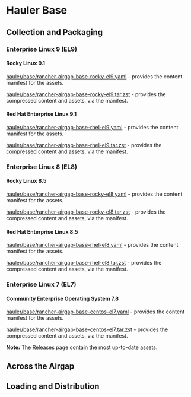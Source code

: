 # Hauler Base

## Collection and Packaging

### Enterprise Linux 9 (EL9)

#### Rocky Linux 9.1

[hauler/base/rancher-airgap-base-rocky-el9.yaml](https://rancher-airgap.s3.amazonaws.com/0.3.4/hauler/base/rancher-airgap-base-rocky-el9.yaml) - provides the content manifest for the assets.

[hauler/base/rancher-airgap-base-rocky-el9.tar.zst](https://rancher-airgap.s3.amazonaws.com/0.3.4/hauler/neuvector/base/rancher-airgap-base-rocky-el9.tar.zst) - provides the compressed content and assets, via the manifest.

#### Red Hat Enterprise Linux 9.1

[hauler/base/rancher-airgap-base-rhel-el9.yaml](https://rancher-airgap.s3.amazonaws.com/0.3.4/hauler/base/rancher-airgap-base-rhel-el9.yaml) - provides the content manifest for the assets.

[hauler/base/rancher-airgap-base-rhel-el9.tar.zst](https://rancher-airgap.s3.amazonaws.com/0.3.4/hauler/neuvector/base/rancher-airgap-base-rhel-el9.tar.zst) - provides the compressed content and assets, via the manifest.

### Enterprise Linux 8 (EL8)

#### Rocky Linux 8.5

[hauler/base/rancher-airgap-base-rocky-el8.yaml](https://rancher-airgap.s3.amazonaws.com/0.3.4/hauler/base/rancher-airgap-base-rocky-el8.yaml) - provides the content manifest for the assets.

[hauler/base/rancher-airgap-base-rocky-el8.tar.zst](https://rancher-airgap.s3.amazonaws.com/0.3.4/hauler/neuvector/base/rancher-airgap-base-rocky-el8.tar.zst) - provides the compressed content and assets, via the manifest.

#### Red Hat Enterprise Linux 8.5

[hauler/base/rancher-airgap-base-rhel-el8.yaml](https://rancher-airgap.s3.amazonaws.com/0.3.4/hauler/base/rancher-airgap-base-rhel-el8.yaml) - provides the content manifest for the assets.

[hauler/base/rancher-airgap-base-rhel-el8.tar.zst](https://rancher-airgap.s3.amazonaws.com/0.3.4/hauler/neuvector/base/rancher-airgap-base-rhel-el8.tar.zst) - provides the compressed content and assets, via the manifest.

### Enterprise Linux 7 (EL7)

#### Community Enterprise Operating System 7.8

[hauler/base/rancher-airgap-base-centos-el7.yaml](https://rancher-airgap.s3.amazonaws.com/0.3.4/hauler/base/rancher-airgap-base-centos-el7.yaml) - provides the content manifest for the assets.

[hauler/base/rancher-airgap-base-centos-el7.tar.zst](https://rancher-airgap.s3.amazonaws.com/0.3.4/hauler/neuvector/base/rancher-airgap-base-centos-el7.tar.zst) - provides the compressed content and assets, via the manifest.

**Note:** The [Releases](https://github.com/zackbradys/rancher-airgap/releases) page contain the most up-to-date assets.

## Across the Airgap

## Loading and Distribution